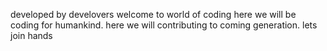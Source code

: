 developed by develovers
welcome to world of coding
here we will be coding for humankind.
here we will contributing to coming generation.
lets join hands
